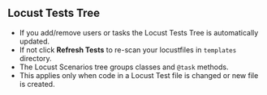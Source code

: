 ## Locust Tests Tree

- If you add/remove users or tasks the Locust Tests Tree is automatically updated. 
- If not click **Refresh Tests** to re-scan your locustfiles in `templates` directory.  
- The Locust Scenarios tree groups classes and `@task` methods.
- This applies only when code in a Locust Test file is changed or new file is created. 